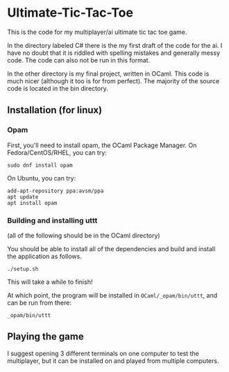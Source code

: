 # Ultimate-Tic-Tac-Toe

This is the code for my multiplayer/ai ultimate tic tac toe game.

In the directory labeled C# there is the my first draft of the code
for the ai. I have no doubt that it is riddled with spelling mistakes
and generally messy code. The code can also not be run in this format.

In the other directory is my final project, written in OCaml. This
code is much nicer (although it too is for from perfect). The majority
of the source code is located in the bin directory.

## Installation (for linux)

### Opam

First, you'll need to install opam, the OCaml Package Manager.  On
Fedora/CentOS/RHEL, you can try:

```
sudo dnf install opam
```

On Ubuntu, you can try:

```
add-apt-repository ppa:avsm/ppa
apt update
apt install opam
```

### Building and installing uttt

(all of the following should be in the OCaml directory)

You should be able to install all of the dependencies and build and
install the application as follows.

```
./setup.sh
```

This will take a while to finish!

At which point, the program will be installed in
`OCaml/_opam/bin/uttt`, and can be run from there:

```
_opam/bin/uttt
```

## Playing the game

I suggest opening 3 different terminals on one computer to test the
multiplayer, but it can be installed on and played from multiple
computers.
